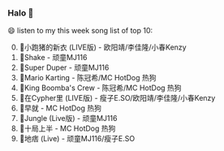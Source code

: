 

### Halo 👋

😄 listen to my this week song list of top 10:

0. 🌈小跑猪的新衣 (LIVE版) - 欧阳靖/李佳隆/小春Kenzy
1. 🌈Shake - 顽童MJ116
2. 🌈Super Duper - 顽童MJ116
3. 🌈Mario Karting - 陈冠希/MC HotDog 热狗
4. 🌈King Boomba's Crew - 陈冠希/MC HotDog 热狗
5. 🌈在Cypher里  (LIVE版) - 瘦子E.SO/欧阳靖/李佳隆/小春Kenzy
6. 🌈早就 - MC HotDog 热狗
7. 🌈Jungle (Live版) - 顽童MJ116
8. 🌈十局上半 - MC HotDog 热狗
9. 🌈地痞 (Live) - 顽童MJ116/瘦子E.SO

